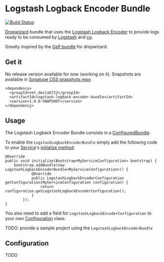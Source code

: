 Logstash Logback Encoder Bundle
===============================

[![Build Status](https://travis-ci.org/looztra/logstash-logback-encoder-bundle.png?branch=master)](https://travis-ci.org/looztra/logstash-logback-encoder-bundle)

[Dropwizard](http://www.dropwizard.io/ "Dropwizard is awesome") bundle that uses the [Logstash Logback Encoder](https://github.com/logstash/logstash-logback-encoder) to provide logs ready to be consumed by
[Logstash](http://logstash.net/) and [co](http://graylog2.org/).

Greatly inspired by the [Gelf bundle](https://github.com/gini/dropwizard-gelf) for dropwizard.

Get it
------

No release version available for now (working on it). Snapshots are available in [Sonatype OSS snapshots repo](https://oss.sonatype.org/index.html)

	<dependency>
	  <groupId>net.devlab722</groupId>
	  <artifactId>logstash-logback-encoder-bundle</artifactId>
	  <version>1.0.0-SNAPSHOT</version>
	</dependency>

Usage
-----

The Logstash Logback Encoder Bundle consists in a [ConfiguredBundle](http://dropwizard.codahale.com/maven/apidocs/com/yammer/dropwizard/ConfiguredBundle.html).

To enable the `LogstashLogbackEncoderBundle` simply add the following code to your [Service](http://dropwizard.codahale.com/maven/apidocs/com/yammer/dropwizard/Service.html)'s
[initialize method](http://dropwizard.codahale.com/maven/apidocs/com/yammer/dropwizard/Service.html#initialize%28com.yammer.dropwizard.config.Bootstrap%29):

    @Override
    public void initialize(Bootstrap<MyServiceConfiguration> bootstrap) {
        bootstrap.addBundle(new LogstashLogbackEncoderBundle<MyServiceConfiguration>() {
                @Override
                public LogstashLogbackEncoderConfiguration getConfiguration(MyServiceConfiguration configuration) {
                    return configuration.getLogstashLogbackEncoderConfiguration();
                }
            });
    }

You also need to add a field for `LogstashLogbackEncoderConfiguration` to your own [Configuration](http://dropwizard.codahale.com/maven/apidocs/com/yammer/dropwizard/config/Configuration.html)
class.

TODO: provide a sample project using the `LogstashLogbackEncoderBundle`

Configuration
-------------

TODO

